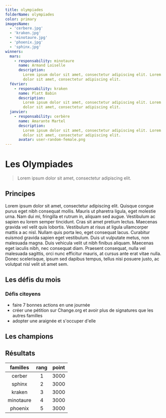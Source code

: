 ```yaml
---
title: olympiades
folderName: olympiades
color: primary
imagesName:
  - 'cerbere.jpg'
  - 'kraken.jpg'
  - 'minotaure.jpg'
  - 'phoenix.jpg'
  - 'sphinx.jpg'
winners:
  mars:
    - responsability: minotaure
      name: Armand Loiselle
      description:
        Lorem ipsum dolor sit amet, consectetur adipiscing elit. Lorem ipsum
        dolor sit amet, consectetur adipiscing elit.
  février:
    - responsability: kraken
      name: Platt Babin
      description:
        Lorem ipsum dolor sit amet, consectetur adipiscing elit. Lorem ipsum
        dolor sit amet, consectetur adipiscing elit.
  janvier:
    - responsability: cerbère
      name: Amarante Martel
      description:
        Lorem ipsum dolor sit amet, consectetur adipiscing elit. Lorem ipsum
        dolor sit amet, consectetur adipiscing elit.
      avatar: user-random-female.png
---
```


<div class="font-olympiades">

# Les Olympiades

</div>

> Lorem ipsum dolor sit amet, consectetur adipiscing elit.

## Principes

Lorem ipsum dolor sit amet, consectetur adipiscing elit. Quisque congue purus
eget nibh consequat mollis. Mauris ut pharetra ligula, eget molestie urna. Nam
dui mi, fringilla et rutrum in, aliquam sed augue. Vestibulum ac sapien eu lorem
semper tincidunt. Cras sit amet pretium lectus. Maecenas gravida vel velit quis
lobortis. Vestibulum at risus at ligula ullamcorper mattis a ac nisl. Nullam
quis porta leo, eget consequat lacus. Curabitur euismod gravida sapien eget
vestibulum. Duis ut vulputate metus, non malesuada magna. Duis vehicula velit ut
nibh finibus aliquam. Maecenas eget iaculis nibh, nec consequat diam. Praesent
consequat, nulla vel malesuada sagittis, orci nunc efficitur mauris, at cursus
ante erat vitae nulla. Donec scelerisque, ipsum sed dapibus tempus, tellus nisi
posuere justo, ac volutpat nisl velit sit amet sem.

<campus-center>
  <campus-carousel :names="imagesName" :folder-name="folderName"></campus-carousel>
</campus-center>

## Les défis du mois

### Défis citoyens

<div class="list-lightning font-olympiades">

- faire 7 bonnes actions en une journée
- créer une pétition sur Change.org et avoir plus de signatures que les autres
  familles
- adopter une araignée et s'occuper d'elle

</div>

<campus-center>
  <campus-responsive-image
    folder-name="olympiades"
    name="defis-mois-1.jpg"
    max-width="800"></campus-responsive-image>
</campus-center>

<campus-center>
  <campus-responsive-image
    folder-name="olympiades"
    name="defis-mois-2.jpg"
    max-width="800"></campus-responsive-image>
</campus-center>

## Les champions

<campus-team :team="winners" :color="color"></campus-team>

## Résultats

| familles  | rang | point |
| :-------: | :--: | :---: |
|  cerber   |  1   | 3000  |
|  sphinx   |  2   | 3000  |
|  kraken   |  3   | 3000  |
| minotaure |  4   | 3000  |
|  phoenix  |  5   | 3000  |
